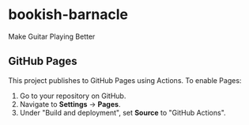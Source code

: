# bookish-barnacle
Make Guitar Playing Better

## GitHub Pages
This project publishes to GitHub Pages using Actions. To enable Pages:

1. Go to your repository on GitHub.
2. Navigate to **Settings** → **Pages**.
3. Under "Build and deployment", set **Source** to "GitHub Actions".

